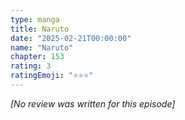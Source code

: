 ```yaml
---
type: manga
title: Naruto
date: "2025-02-21T00:00:00"
name: "Naruto"
chapter: 153
rating: 3
ratingEmoji: "⭐️⭐️⭐️"
---
```


_[No review was written for this episode]_